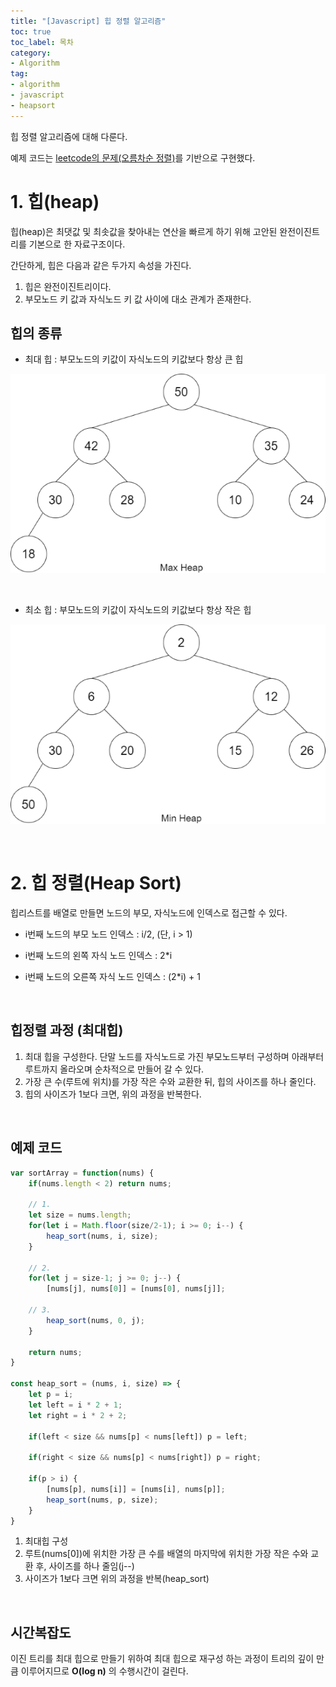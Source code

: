 ```yaml
---
title: "[Javascript] 힙 정렬 알고리즘"
toc: true
toc_label: 목차
category:
- Algorithm
tag:
- algorithm
- javascript
- heapsort
---
```


힙 정렬 알고리즘에 대해 다룬다.

예제 코드는 [leetcode의 문제(오름차순 정렬)](https://leetcode.com/problems/sort-an-array/)를 기반으로  구현했다.


# 1. 힙(heap)
힙(heap)은 최댓값 및 최솟값을 찾아내는 연산을 빠르게 하기 위해 고안된 완전이진트리를 기본으로 한 자료구조이다.

간단하게, 힙은 다음과 같은 두가지 속성을 가진다.

1. 힙은 완전이진트리이다.
2. 부모노드 키 값과 자식노드 키 값 사이에 대소 관계가 존재한다.


## 힙의 종류
- 최대 힙 : 부모노드의 키값이 자식노드의 키값보다 항상 큰 힙

![최대 힙](/assets/resource/max_heap.png)

<br>

- 최소 힙 : 부모노드의 키값이 자식노드의 키값보다 항상 작은 힙

![최소 힙](/assets/resource/min_heap.png)

<br>

# 2. 힙 정렬(Heap Sort)

힙리스트를 배열로 만들면 노드의 부모, 자식노드에 인덱스로 접근할 수 있다.

- i번째 노드의 부모 노드 인덱스 :   i/2, (단, i > 1)

- i번째 노드의 왼쪽 자식 노드 인덱스 : 2\*i

- i번째 노드의 오른쪽 자식 노드 인덱스 : (2\*i) + 1

<br>

## 힙정렬 과정 (최대힙)

1. 최대 힙을 구성한다. 단말 노드를 자식노드로 가진 부모노드부터 구성하며 아래부터 루트까지 올라오며 순차적으로 만들어 갈 수 있다.
2. 가장 큰 수(루트에 위치)를 가장 작은 수와 교환한 뒤, 힙의 사이즈를 하나 줄인다. 
3. 힙의 사이즈가 1보다 크면, 위의 과정을 반복한다.

<br>

## 예제 코드

```javascript
var sortArray = function(nums) { 
    if(nums.length < 2) return nums;
    
    // 1. 
    let size = nums.length;
    for(let i = Math.floor(size/2-1); i >= 0; i--) {
        heap_sort(nums, i, size);
    }
  
    // 2.
    for(let j = size-1; j >= 0; j--) {
        [nums[j], nums[0]] = [nums[0], nums[j]];
				
    // 3.
        heap_sort(nums, 0, j);
    }
    
    return nums;
}

const heap_sort = (nums, i, size) => {
    let p = i;
    let left = i * 2 + 1;
	let right = i * 2 + 2;
    
    if(left < size && nums[p] < nums[left]) p = left;
    
    if(right < size && nums[p] < nums[right]) p = right;
    
    if(p > i) {
        [nums[p], nums[i]] = [nums[i], nums[p]];
        heap_sort(nums, p, size);
    }
}
```
1. 최대힙 구성
2. 루트(nums[0])에 위치한 가장 큰 수를 배열의 마지막에 위치한 가장 작은 수와 교환 후, 사이즈를 하나 줄임(j--)
3. 사이즈가 1보다 크면 위의 과정을 반복(heap_sort)

<br>

## 시간복잡도
이진 트리를 최대 힙으로 만들기 위하여 최대 힙으로 재구성 하는 과정이 트리의 깊이 만큼 이루어지므로 **O(log n)** 의 수행시간이 걸린다.
